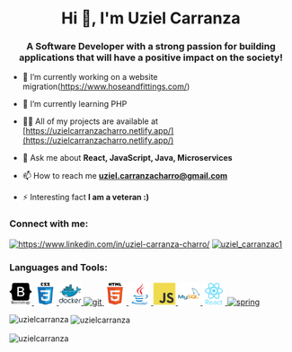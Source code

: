 <h1 align="center">Hi 👋, I'm Uziel Carranza</h1>
<h3 align="center">A Software Developer with a strong passion for building applications that will have a positive impact on the society!</h3>

- 🔭 I’m currently working on a website migration(https://www.hoseandfittings.com/)

- 🌱 I’m currently learning PHP **<PHP>**

- 👨‍💻 All of my projects are available at [https://uzielcarranzacharro.netlify.app/](https://uzielcarranzacharro.netlify.app/)

- 💬 Ask me about **React, JavaScript, Java, Microservices**

- 📫 How to reach me **uziel.carranzacharro@gmail.com**

- ⚡ Interesting fact **I am a veteran :)**

<h3 align="left">Connect with me:</h3>
<p align="left">
<a href="https://linkedin.com/in/https://www.linkedin.com/in/uziel-carranza-charro/" target="blank"><img align="center" src="https://raw.githubusercontent.com/rahuldkjain/github-profile-readme-generator/master/src/images/icons/Social/linked-in-alt.svg" alt="https://www.linkedin.com/in/uziel-carranza-charro/" height="30" width="40" /></a>
<a href="https://www.hackerrank.com/uziel_carranzac1" target="blank"><img align="center" src="https://raw.githubusercontent.com/rahuldkjain/github-profile-readme-generator/master/src/images/icons/Social/hackerrank.svg" alt="uziel_carranzac1" height="30" width="40" /></a>
</p>

<h3 align="left">Languages and Tools:</h3>
<p align="left"> <a href="https://getbootstrap.com" target="_blank" rel="noreferrer"> <img src="https://raw.githubusercontent.com/devicons/devicon/master/icons/bootstrap/bootstrap-plain-wordmark.svg" alt="bootstrap" width="40" height="40"/> </a> <a href="https://www.w3schools.com/css/" target="_blank" rel="noreferrer"> <img src="https://raw.githubusercontent.com/devicons/devicon/master/icons/css3/css3-original-wordmark.svg" alt="css3" width="40" height="40"/> </a> <a href="https://www.docker.com/" target="_blank" rel="noreferrer"> <img src="https://raw.githubusercontent.com/devicons/devicon/master/icons/docker/docker-original-wordmark.svg" alt="docker" width="40" height="40"/> </a> <a href="https://git-scm.com/" target="_blank" rel="noreferrer"> <img src="https://www.vectorlogo.zone/logos/git-scm/git-scm-icon.svg" alt="git" width="40" height="40"/> </a> <a href="https://www.w3.org/html/" target="_blank" rel="noreferrer"> <img src="https://raw.githubusercontent.com/devicons/devicon/master/icons/html5/html5-original-wordmark.svg" alt="html5" width="40" height="40"/> </a> <a href="https://www.java.com" target="_blank" rel="noreferrer"> <img src="https://raw.githubusercontent.com/devicons/devicon/master/icons/java/java-original.svg" alt="java" width="40" height="40"/> </a> <a href="https://developer.mozilla.org/en-US/docs/Web/JavaScript" target="_blank" rel="noreferrer"> <img src="https://raw.githubusercontent.com/devicons/devicon/master/icons/javascript/javascript-original.svg" alt="javascript" width="40" height="40"/> </a> <a href="https://www.mysql.com/" target="_blank" rel="noreferrer"> <img src="https://raw.githubusercontent.com/devicons/devicon/master/icons/mysql/mysql-original-wordmark.svg" alt="mysql" width="40" height="40"/> </a> <a href="https://reactjs.org/" target="_blank" rel="noreferrer"> <img src="https://raw.githubusercontent.com/devicons/devicon/master/icons/react/react-original-wordmark.svg" alt="react" width="40" height="40"/> </a> <a href="https://spring.io/" target="_blank" rel="noreferrer"> <img src="https://www.vectorlogo.zone/logos/springio/springio-icon.svg" alt="spring" width="40" height="40"/> </a> </p>

<p><img align="left" src="https://github-readme-stats.vercel.app/api/top-langs?username=uzielcarranza&show_icons=true&locale=en&layout=compact" alt="uzielcarranza" /></p>

<p>&nbsp;<img align="center" src="https://github-readme-stats.vercel.app/api?username=uzielcarranza&show_icons=true&locale=en" alt="uzielcarranza" /></p>

<p><img align="center" src="https://github-readme-streak-stats.herokuapp.com/?user=uzielcarranza&" alt="uzielcarranza" /></p>
